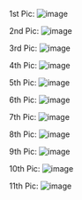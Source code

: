 1st Pic:
![image](https://user-images.githubusercontent.com/91888013/199773344-1db03894-8cba-4ebe-92d3-b128c5689aeb.png)

2nd Pic:
![image](https://user-images.githubusercontent.com/91888013/199773451-c22bb1bf-f596-473f-8b98-b9aa905ec8d3.png)

3rd Pic:
![image](https://user-images.githubusercontent.com/91888013/199773601-c70ef409-58a9-4ee8-a7aa-408c7576f5fd.png)

4th Pic:
![image](https://user-images.githubusercontent.com/91888013/199773755-2454ea8e-dcfa-4141-bbc3-5df793ec2492.png)

5th Pic:
![image](https://user-images.githubusercontent.com/91888013/199773955-c2b26044-df41-48ab-ad78-97eae1ab8b4e.png)

6th Pic:
![image](https://user-images.githubusercontent.com/91888013/199774052-78dadcc8-e506-4e3a-b350-ce8f0cd5e713.png)

7th Pic:
![image](https://user-images.githubusercontent.com/91888013/199774138-ea2f2a00-d983-489b-aa87-6f0b20ce4393.png)

8th Pic:
![image](https://user-images.githubusercontent.com/91888013/199774211-126921da-78c9-477c-b7f1-ce13713a2c48.png)

9th Pic:
![image](https://user-images.githubusercontent.com/91888013/199774289-56a6fb0d-b53c-43d2-8b9c-08b6cbf36cb9.png)

10th Pic:
![image](https://user-images.githubusercontent.com/91888013/199774436-f2e7d6b9-754d-4152-be71-415a4e674739.png)

11th Pic:
![image](https://user-images.githubusercontent.com/91888013/199774514-1109073c-70b1-4da8-8c8a-d04bf04a22f7.png)
